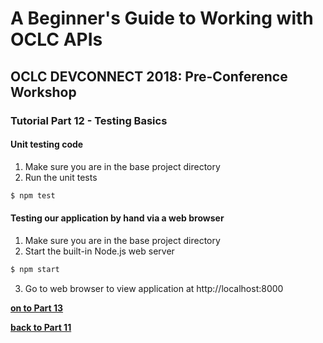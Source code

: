 # A Beginner's Guide to Working with OCLC APIs
## OCLC DEVCONNECT 2018: Pre-Conference Workshop
### Tutorial Part 12 - Testing Basics

#### Unit testing code
1. Make sure you are in the base project directory
2. Run the unit tests 
```bash
$ npm test
```

#### Testing our application by hand via a web browser
1. Make sure you are in the base project directory
2. Start the built-in Node.js web server
```bash
$ npm start
```
3. Go to web browser to view application at http://localhost:8000

**[on to Part 13](tutorial-13.md)**

**[back to Part 11](tutorial-11.md)**
